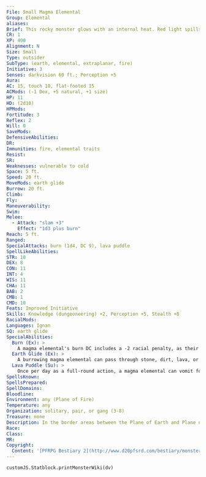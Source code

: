 ```yaml
---
File: Small Magma Elemental
Group: Elemental
aliases: 
Brief: This rocky monster glows with an internal heat. Red light spills from its eyes and mouth, as well as fractures in its outer surface.
CR: 1
XP: 400
Alignment: N
Size: Small
Type: outsider
SubType: (earth, elemental, extraplanar, fire)
Initiative: 3
Senses: darkvision 60 ft.; Perception +5
Aura: 
AC: 15, touch 10, flat-footed 15
ACMods: (-1 Dex, +5 natural, +1 size)
HP: 11
HD: (2d10)
HPMods: 
Fortitude: 3
Reflex: 2
Will: 0
SaveMods: 
DefensiveAbilities: 
DR: 
Immunities: fire, elemental traits
Resist: 
SR: 
Weaknesses: vulnerable to cold
Space: 5 ft.
Speed: 20 ft.
MoveMods: earth glide
Burrow: 20 ft.
Climb: 
Fly: 
Maneuverability: 
Swim: 
Melee: 
  - Attack: "slam +3"
    Effect: "1d3 plus burn"
Reach: 5 ft.
Ranged: 
SpecialAttacks: burn (1d4, DC 9), lava puddle
SpellLikeAbilities: 
STR: 10
DEX: 8
CON: 11
INT: 4
WIS: 11
CHA: 11
BAB: 2
CMB: 1
CMD: 10
Feats: Improved Initiative
Skills: Knowledge (dungeoneering) +2, Perception +5, Stealth +8
RacialMods: 
Languages: Ignan
SQ: earth glide
SpecialAbilities:
  Burn (Ex): >
    A magma elemental's burn DC includes a -2 racial penalty, as their fires don't burn quite as hot as true elemental flames.
  Earth Glide (Ex): >
    A burrowing magma elemental can pass through stone, dirt, lava, or almost any other sort of earth except metal as easily as a fish swims through water. Its burrowing leaves behind no tunnel or hole, nor does it create any ripple, though the area it passes through feels warm for 1 round afterward and often retains a strangely smooth texture, as if the stone had been polished. A move earth spell cast on an area containing a burrowing magma elemental flings the elemental back 30 feet, stunning the creature for 1 round unless it succeeds on a DC 15 Fortitude save.
  Lava Puddle (Su): >
    Once per day as a full-round action, a magma elemental can vomit forth a puddle of lava (Pathfinder RPG Core Rulebook 444) that fills its space to a depth of 2-3 inches and counts as difficult terrain. Any creature that moves through this puddle of lava takes 2d6 points of fire damage. This damage continues for 1d3 rounds after the creature leaves the lava pool, although then it only inflicts 1d6 points of fire damage per round. The lava puddle solidifies and is safe to touch after a number of rounds equal to the elemental's Hit Dice. At the GM's discretion, this puddle of lava could start secondary fires.
SpellsKnown: 
SpellsPrepared: 
SpellDomains: 
Bloodline: 
Environment: any (Plane of Fire)
Temperature: any
Organization: solitary, pair, or gang (3-8)
Treasure: none
Description: In the border areas between the Plane of Earth and Plane of Fire, volcanoes and continent-sized lava flows are commonplace. Elementals in this area tend to have aspects of both planes, and the typical sort is the magma elemental, an earth elemental with a core of liquid fire. Magma elementals generally have a somewhat feral or bestial appearance.
Race: 
Class: 
MR: 
Copyright:
  Content: '[PFRPG Bestiary 2](http://www.d20pfsrd.com/bestiary/monster-listings/outsiders/elemental/elemental-magma)'
---
```

```dataviewjs
customJS.Statblock.printMonsterWiki(dv)
```
